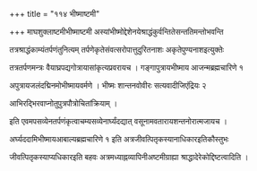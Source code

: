 +++
title = "११४ भीष्माष्टमी"

+++
माघशुक्लाष्टमीभीष्माष्टमी अस्यांभीष्मोद्देशेनयेश्राद्धंकुर्वन्तितेसन्ततिमन्तोभवन्ति

तत्रश्राद्धंकाम्यंतर्पणंतुनित्यम् तर्पणेकृतेसंवत्सरोपात्तुदुरितनाशः अकृतेपुण्यनाशइत्युक्तेः

तत्रतर्पणमन्त्रः वैयाघ्रपद्यगोत्रायासांकृत्यप्रवरायच । गङ्गापुत्रायभीष्माय आजन्मब्रह्मचारिणे १

अपुत्रायजलंदद्मिनमोभीष्मायवर्मणे । भीष्मः शान्तनवोवीरः सत्यवादीजिएंद्रियः २

आभिरद्भिरवाप्नोतुपुत्रपौत्रोचितांक्रियाम् ।

इति एवमपसव्येनतर्पणंकृत्वाचम्यसव्येनार्घ्यंदद्यात् वसूनामवतारायशन्तनोरात्मजायच ।

अर्घ्यददामिभीष्मायआबाल्यब्रह्मचारिणे १ इति अत्रजीवत्पितृकस्यानाधिकारइतिकौस्तुभः

जीवत्पितृकस्याप्यधिकारइति बहवः अत्रमध्याह्नव्यापिनीअष्टमीग्राह्या श्राद्धादेरेकोद्दिष्टत्वादिति ।
